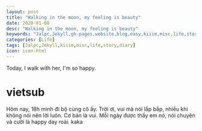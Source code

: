 ```yaml
---
layout: post
title: "Walking in the moon, my feeling is beauty"
date: 2020-01-08
desc: "Walking in the moon, my feeling is beauty"
keywords: "Jalpc,Jekyll,gh-pages,website,blog,easy,kiiim,misc,life,story,diary"
categories: [Life]
tags: [Jalpc,Jekyll,kiiim,misc,life,story,diary]
icon: icon-html
---
```


Today, I walk with her, I'm so happy.

# vietsub
Hôm nay, 18h mình đi bộ cùng cô ấy. Trời ơi, vui mà nói lắp bắp, nhiều khi không nói nên lời luôn. Cơ bản là vui. Mỗi ngày được thấy em nó, nói chuyện và cười là happy day roài. kaka
